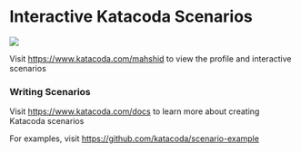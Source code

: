 # Interactive Katacoda Scenarios

[![](http://shields.katacoda.com/katacoda/mahshid/count.svg)](https://www.katacoda.com/mahshid "Get your profile on Katacoda.com")

Visit https://www.katacoda.com/mahshid to view the profile and interactive scenarios

### Writing Scenarios
Visit https://www.katacoda.com/docs to learn more about creating Katacoda scenarios

For examples, visit https://github.com/katacoda/scenario-example
